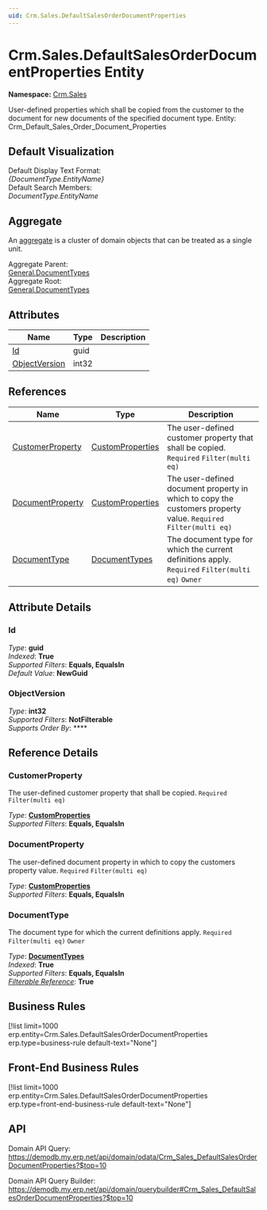 ```yaml
---
uid: Crm.Sales.DefaultSalesOrderDocumentProperties
---
```

# Crm.Sales.DefaultSalesOrderDocumentProperties Entity

**Namespace:** [Crm.Sales](Crm.Sales.md)  

User-defined properties which shall be copied from the customer to the document for new documents of the specified document type. Entity: Crm_Default_Sales_Order_Document_Properties

## Default Visualization
Default Display Text Format:  
_{DocumentType.EntityName}_  
Default Search Members:  
_DocumentType.EntityName_  

## Aggregate
An [aggregate](https://docs.erp.net/tech/advanced/concepts/aggregates.html) is a cluster of domain objects that can be treated as a single unit.  

Aggregate Parent:  
[General.DocumentTypes](General.DocumentTypes.md)  
Aggregate Root:  
[General.DocumentTypes](General.DocumentTypes.md)  

## Attributes

| Name | Type | Description |
| ---- | ---- | --- |
| [Id](Crm.Sales.DefaultSalesOrderDocumentProperties.md#id) | guid |  
| [ObjectVersion](Crm.Sales.DefaultSalesOrderDocumentProperties.md#objectversion) | int32 |  

## References

| Name | Type | Description |
| ---- | ---- | --- |
| [CustomerProperty](Crm.Sales.DefaultSalesOrderDocumentProperties.md#customerproperty) | [CustomProperties](General.CustomProperties.md) | The user-defined customer property that shall be copied. `Required` `Filter(multi eq)` |
| [DocumentProperty](Crm.Sales.DefaultSalesOrderDocumentProperties.md#documentproperty) | [CustomProperties](General.CustomProperties.md) | The user-defined document property in which to copy the customers property value. `Required` `Filter(multi eq)` |
| [DocumentType](Crm.Sales.DefaultSalesOrderDocumentProperties.md#documenttype) | [DocumentTypes](General.DocumentTypes.md) | The document type for which the current definitions apply. `Required` `Filter(multi eq)` `Owner` |


## Attribute Details

### Id

_Type_: **guid**  
_Indexed_: **True**  
_Supported Filters_: **Equals, EqualsIn**  
_Default Value_: **NewGuid**  

### ObjectVersion

_Type_: **int32**  
_Supported Filters_: **NotFilterable**  
_Supports Order By_: ****  


## Reference Details

### CustomerProperty

The user-defined customer property that shall be copied. `Required` `Filter(multi eq)`

_Type_: **[CustomProperties](General.CustomProperties.md)**  
_Supported Filters_: **Equals, EqualsIn**  

### DocumentProperty

The user-defined document property in which to copy the customers property value. `Required` `Filter(multi eq)`

_Type_: **[CustomProperties](General.CustomProperties.md)**  
_Supported Filters_: **Equals, EqualsIn**  

### DocumentType

The document type for which the current definitions apply. `Required` `Filter(multi eq)` `Owner`

_Type_: **[DocumentTypes](General.DocumentTypes.md)**  
_Indexed_: **True**  
_Supported Filters_: **Equals, EqualsIn**  
_[Filterable Reference](https://docs.erp.net/dev/domain-api/filterable-references.html)_: **True**  



## Business Rules

[!list limit=1000 erp.entity=Crm.Sales.DefaultSalesOrderDocumentProperties erp.type=business-rule default-text="None"]

## Front-End Business Rules

[!list limit=1000 erp.entity=Crm.Sales.DefaultSalesOrderDocumentProperties erp.type=front-end-business-rule default-text="None"]

## API

Domain API Query:
<https://demodb.my.erp.net/api/domain/odata/Crm_Sales_DefaultSalesOrderDocumentProperties?$top=10>

Domain API Query Builder:
<https://demodb.my.erp.net/api/domain/querybuilder#Crm_Sales_DefaultSalesOrderDocumentProperties?$top=10>

